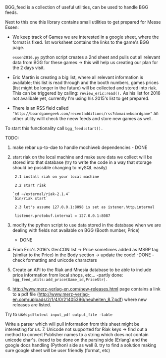 BGG_feed is a collection of useful utilities, can be used to handle BGG feeds.

Next to this one this library contains small utilities to get prepared for Messe Essen:

- We keep track of Games we are interested in a google sheet, where the format is fixed. 1st worksheet contains the links to the game's BGG page.
 
	 `essen2016.py` python script creates a 2nd sheet and pulls out all relevant data from BGG for these games -> this will help us creating our plan for the 2 days visit.
  
- Eric Martin is creating a big list, where all relevant information is available; this list is read through and the booth numbers, games prices (list might be longer in the future) will be collected and stored into riak. This can be triggered by calling: `review_eric:read().`
As his list for 2016 not avalibale yet, currently I'm using his 2015's list to get prepared.

- There is an RSS field called `"http://boardgamegeek.com/recentadditions/rss?domain=boardgame"` an other utility willl check the neew feeds and store new games as well. 

To start this functionality call `bgg_feed:start().`


TODO:

1. make rebar up-to-dae to handle mochiweb dependencies - DONE

2. start riak on the local machine and make sure data we collect will be stored into that database (try to write the code in a way that storage should be possible changing to mySQL easily)

		2.1 install riak on your local machine
   
		2.2 start riak
   
	   `cd ~/external/riak-2.1.4`
	   `bin/riak start`
	   
		2.3 let's assume 127.0.0.1:8098 is set as istener.http.internal
   
		listener.protobuf.internal = 127.0.0.1:8087
   
3. modify the python script to use data stored in the database when we
   are dealing with fields not available on BGG (Booth number, Price)
   - DONE
4. From Eric's 2016's GenCON list -> Price sometimes added as MSRP tag
   (simliar to the Price) in the Body section -> update the code!
   -DONE - check formatting and unicode characters
5. Create an API to the Riak and Mnesia database to be able to include
   price information from local shops, etc...
   -partly done:
   `bgg_feed_utils:add_price(Game_id,PriceStr).`
6. http://www.merz-verlag-en.com/new-releases.html page contains a
link to a pdf file
(http://www.merz-verlag-en.com/uploads/2/1/4/0/21405396/neuheiten_8.7.pdf)
where new releases are listed.

Try to use: `pdftotext input_pdf output_file -table`

Write a parser which will pull information from this sheet might be interesting for us.
7. Unicode not supported for Riak keys -> find out a method to convert
   Publisher names to a string which does not contain unicode
   char's. (need to be done on the parsing side (Erlang) and the
   google docs handling (Python) side as well
8. try to find a solution making sure google sheet will be user friendly (format, etc)



